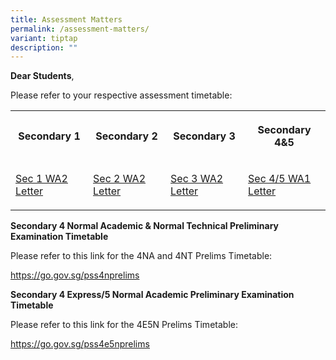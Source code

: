 ```yaml
---
title: Assessment Matters
permalink: /assessment-matters/
variant: tiptap
description: ""
---
```

<p><strong>Dear Students</strong>,</p>
<p>Please refer to your respective assessment timetable:</p>
<table style="minWidth: 100px">
<colgroup>
<col>
<col>
<col>
<col>
</colgroup>
<tbody>
<tr>
<th rowspan="1" colspan="1">
<p>Secondary 1</p>
</th>
<th rowspan="1" colspan="1">
<p>Secondary 2</p>
</th>
<th rowspan="1" colspan="1">
<p>Secondary 3</p>
</th>
<th rowspan="1" colspan="1">
<p>Secondary 4&amp;5</p>
</th>
</tr>
<tr>
<td rowspan="1" colspan="1">
<p><a href="/files/2025_Sec_1_WA2_PG_Letter.pdf" rel="noopener nofollow" target="_blank">Sec 1 WA2 Letter</a>
</p>
</td>
<td rowspan="1" colspan="1">
<p><a href="/files/2025_Sec_2_WA2_PG_Letter.pdf" rel="noopener nofollow" target="_blank">Sec 2 WA2 Letter</a>
</p>
</td>
<td rowspan="1" colspan="1">
<p><a href="/files/2025_Sec_3_WA2_PG_Letter.pdf" rel="noopener noreferrer nofollow" target="_blank">Sec 3 WA2 Letter</a>
</p>
</td>
<td rowspan="1" colspan="1">
<p><a href="/files/2025_Sec_4___WA1_Schedule.pdf" rel="noopener nofollow" target="_blank">Sec 4/5 WA1 Letter</a>
</p>
</td>
</tr>
</tbody>
</table>
<p><strong>Secondary 4 Normal Academic &amp; Normal Technical Preliminary Examination Timetable</strong>
</p>
<p>Please refer to this link for the 4NA and 4NT Prelims Timetable:</p>
<p><a href="https://go.gov.sg/pss4nprelims" rel="noopener nofollow" target="_blank">https://go.gov.sg/pss4nprelims</a>
</p>
<p><strong>Secondary 4 Express/5 Normal Academic Preliminary Examination Timetable</strong>
</p>
<p>Please refer to this link for the 4E5N Prelims Timetable:</p>
<p><a href="https://go.gov.sg/pss4e5nprelims" rel="noopener noreferrer nofollow" target="_blank"><u>https://go.gov.sg/pss4e5nprelims</u></a>
</p>